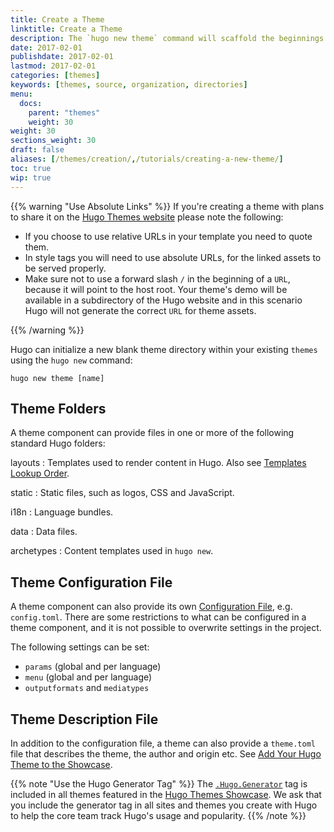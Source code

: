 ```yaml
---
title: Create a Theme
linktitle: Create a Theme
description: The `hugo new theme` command will scaffold the beginnings of a new theme for you to get you on your way.
date: 2017-02-01
publishdate: 2017-02-01
lastmod: 2017-02-01
categories: [themes]
keywords: [themes, source, organization, directories]
menu:
  docs:
    parent: "themes"
    weight: 30
weight: 30
sections_weight: 30
draft: false
aliases: [/themes/creation/,/tutorials/creating-a-new-theme/]
toc: true
wip: true
---
```


{{% warning "Use Absolute Links" %}}
If you're creating a theme with plans to share it on the [Hugo Themes website](https://themes.gohugo.io/) please note the following: 
- If you choose to use relative URLs in your template you need to quote them.
- In style tags you will need to use absolute URLs, for the linked assets to be served properly.
- Make sure not to use a forward slash `/` in the beginning of a `URL`, because it will point to the host root. Your theme's demo will be available in a subdirectory of the Hugo website and in this scenario Hugo will not generate the correct `URL` for theme assets.

{{% /warning %}}

Hugo can initialize a new blank theme directory within your existing `themes` using the `hugo new` command:

```
hugo new theme [name]
```

## Theme Folders

A theme component can provide files in one or more of the following standard Hugo folders:

layouts
: Templates used to render content in Hugo. Also see [Templates Lookup Order](/templates/lookup-order/).

static
: Static files, such as logos, CSS and JavaScript.

i18n
: Language bundles.

data
: Data files.

archetypes
: Content templates used in `hugo new`.


## Theme Configuration File

A theme component can also provide its own [Configuration File](/getting-started/configuration/), e.g. `config.toml`. There are some restrictions to what can be configured in a theme component, and it is not possible to overwrite settings in the project.

The following settings can be set:

* `params` (global and per language)
* `menu` (global and per language)
* `outputformats` and `mediatypes`


## Theme Description File

In addition to the configuration file, a theme can also provide a `theme.toml` file that describes the theme, the author and origin etc. See [Add Your Hugo Theme to the Showcase](/contribute/themes/).


{{% note "Use the Hugo Generator Tag" %}}
The [`.Hugo.Generator`](/variables/hugo/) tag is included in all themes featured in the [Hugo Themes Showcase](http://themes.gohugo.io). We ask that you include the generator tag in all sites and themes you create with Hugo to help the core team track Hugo's usage and popularity.
{{% /note %}}


